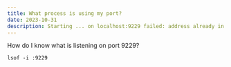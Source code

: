 ```yaml
---
title: What process is using my port?
date: 2023-10-31
description: Starting ... on localhost:9229 failed: address already in use
---
```


How do I know what is listening on port 9229?

    lsof -i :9229

